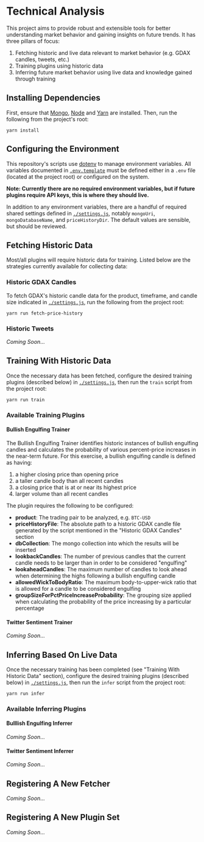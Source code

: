 # Technical Analysis

This project aims to provide robust and extensible tools for better understanding market behavior and gaining insights on future trends. It has three pillars of focus:

1. Fetching historic and live data relevant to market behavior (e.g. GDAX candles, tweets, etc.)
2. Training plugins using historic data
3. Inferring future market behavior using live data and knowledge gained through training


## Installing Dependencies

First, ensure that [Mongo](https://www.mongodb.com/), [Node](https://nodejs.org/en/) and [Yarn](https://github.com/yarnpkg/yarn) are installed. Then, run the following from the project's root:

```shell
yarn install
```


## Configuring the Environment

This repository's scripts use [dotenv](https://www.npmjs.com/package/dotenv) to manage environment variables. All variables documented in [`.env.template`](./.env.template) must be defined either in a `.env` file (located at the project root) or configured on the system.

__Note: Currently there are no required environment variables, but if future plugins require API keys, this is where they should live.__

In addition to any environment variables, there are a handful of required shared settings defined in [`./settings.js`](./settings.js), notably `mongoUri`, `mongoDatabaseName`, and `priceHistoryDir`. The default values are sensible, but should be reviewed.


## Fetching Historic Data

Most/all plugins will require historic data for training. Listed below are the strategies currently available for collecting data:

### Historic GDAX Candles

To fetch GDAX's historic candle data for the product, timeframe, and candle size indicated in [`./settings.js`](./settings.js), run the following from the project root:

```shell
yarn run fetch-price-history
```

### Historic Tweets

_Coming Soon..._


## Training With Historic Data

Once the necessary data has been fetched, configure the desired training plugins (described below) in [`./settings.js`](./settings.js), then run the `train` script from the project root:

```shell
yarn run train
```

### Available Training Plugins

#### Bullish Engulfing Trainer

The Bullish Engulfing Trainer identifies historic instances of bullish engulfing candles and calculates the probability of various percent-price increases in the near-term future. For this exercise, a bullish engulfing candle is defined as having:

1. a higher closing price than opening price
2. a taller candle body than all recent candles
3. a closing price that is at or near its highest price
4. larger volume than all recent candles

The plugin requires the following to be configured:

- __product__: The trading pair to be analyzed, e.g. `BTC-USD`
- __priceHistoryFile__: The absolute path to a historic GDAX candle file generated by the script mentioned in the "Historic GDAX Candles" section
- __dbCollection__: The mongo collection into which the results will be inserted
- __lookbackCandles__: The number of previous candles that the current candle needs to be larger than in order to be considered "engulfing"
- __lookaheadCandles__: The maximum number of candles to look ahead when determining the highs following a bullish engulfing candle
- __allowedWickToBodyRatio__: The maximum body-to-upper-wick ratio that is allowed for a candle to be considered engulfing
- __groupSizeForPctPriceIncreaseProbability__: The grouping size applied when calculating the probability of the price increasing by a particular percentage


#### Twitter Sentiment Trainer

_Coming Soon..._


## Inferring Based On Live Data

Once the necessary training has been completed (see "Training With Historic Data" section), configure the desired training plugins (described below) in [`./settings.js`](./settings.js), then run the `infer` script from the project root:

```shell
yarn run infer
```

### Available Inferring Plugins

#### Bulllish Engulfing Inferrer

_Coming Soon..._

#### Twitter Sentiment Inferrer

_Coming Soon..._


## Registering A New Fetcher

_Coming Soon..._

## Registering A New Plugin Set

_Coming Soon..._
